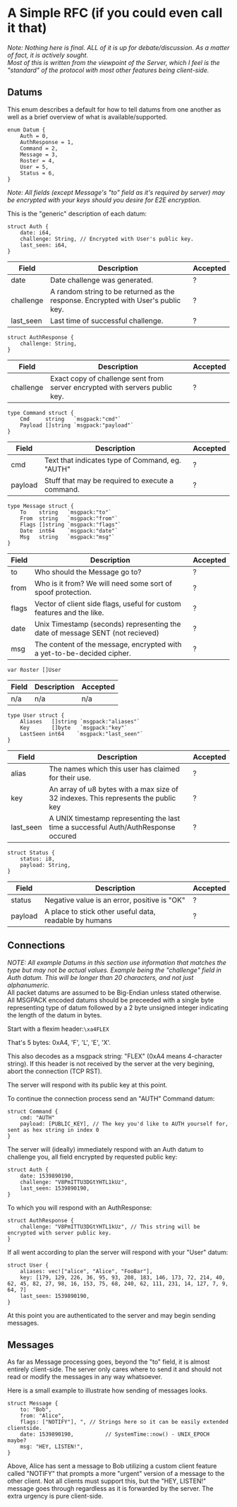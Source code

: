 A Simple RFC (if you could even call it that)
=============================================
_Note: Nothing here is final. ALL of it is up for debate/discussion. As a matter of fact, it is actively sought.  
Most of this is written from the viewpoint of the Server, which I feel is the "standard" of the protocol with most other features being client-side._

Datums
------
This enum describes a default for how to tell datums from one another as well as a brief overview of what is available/supported.
```rust,no-run
enum Datum {
    Auth = 0,
    AuthResponse = 1,
    Command = 2,
    Message = 3,
    Roster = 4,
    User = 5,
    Status = 6,
}
```  

_Note: All fields (except Message's "to" field as it's required by server) may be encrypted with your keys should you desire for E2E encryption._  

This is the "generic" description of each datum:
```rust,no-run
struct Auth {
    date: i64,
    challenge: String, // Encrypted with User's public key.
    last_seen: i64,
}
```
|Field|Description|Accepted |
|-----|-----------|---------|
| date | Date challenge was generated. | ? |
| challenge | A random string to be returned as the response. Encrypted with User's public key.| ? |
| last_seen | Last time of successful challenge. | ? |
```rust,no-run
struct AuthResponse {
    challenge: String,
}
```
|Field|Description|Accepted |
|-----|-----------|---------|
| challenge | Exact copy of challenge sent from server encrypted with servers public key. | ? |
```go,no-run
type Command struct {
	Cmd     string   `msgpack:"cmd"`
	Payload []string `msgpack:"payload"`
}
```
|Field|Description|Accepted|
|-----|-----------|---------|
| cmd | Text that indicates type of Command, eg. "AUTH" | ? |
| payload | Stuff that may be required to execute a command. | ? |

```go,no-run
type Message struct {
	To    string   `msgpack:"to"`
	From  string   `msgpack:"from"`
	Flags []string `msgpack:"flags"`
	Date  int64    `msgpack:"date"`
	Msg   string   `msgpack:"msg"`
}
```
|Field|Description|Accepted |
|-----|-----------|---------|
| to | Who should the Message go to? | ? |
| from | Who is it from? We will need some sort of spoof protection. | ? |
| flags | Vector of client side flags, useful for custom features and the like. | ? |
| date | Unix Timestamp (seconds) representing the date of message SENT (not recieved) | ? |
| msg | The content of the message, encrypted with a yet-to-be-decided cipher. | ? |

```go,no-run
var Roster []User
```
|Field|Description|Accepted |
|-----|-----------|---------|
| n/a |    n/a    |    n/a  |

```go,no-run
type User struct {
	Aliases   []string `msgpack:"aliases"`
	Key       []byte   `msgpack:"key"`
	LastSeen int64    `msgpack:"last_seen"`
}
```
|Field|Description|Accepted |
|-----|-----------|---------|
| alias | The names which this user has claimed for their use. | ? |
| key | An array of u8 bytes with a max size of 32 indexes. This represents the public key | ? |
| last_seen | A UNIX timestamp representing the last time a successful Auth/AuthResponse occured | ? |
```rust,no-run
struct Status {
    status: i8,
    payload: String,
}
```
|Field|Description|Accepted |
|-----|-----------|---------|
| status | Negative value is an error, positive is "OK" | ? |
| payload | A place to stick other useful data, readable by humans | ? |
Connections
-----------
_NOTE: All example Datums in this section use information that matches the type but may not be actual values. Example being the "challenge" field in Auth datum. This will be longer than 20 characters, and not just alphanumeric._  
All packet datums are assumed to be Big-Endian unless stated otherwise.  
All MSGPACK encoded datums should be preceeded with a single byte representing type of datum followed by a 2 byte unsigned integer indicating the length of the datum in bytes.


Start with a flexim header:`\xa4FLEX`

That's 5 bytes: 0xA4, 'F', 'L', 'E', 'X'.

This also decodes as a msgpack string: "FLEX" (0xA4 means 4-character string). If this header is not received by the server at the very begining, abort the connection (TCP RST).

The server will respond with its public key at this point.


To continue the connection process send an "AUTH" Command datum:
```rust,no-run
struct Command {
    cmd: "AUTH"
    payload: [PUBLIC_KEY], // The key you'd like to AUTH yourself for, sent as hex string in index 0
}
```

The server will (ideally) immediately respond with an Auth datum to challenge you, all field encrypted by requested public key:
```rust,no-run
struct Auth {
    date: 1539890190,
    challenge: "V8PmITTU3DGtYHTL1kUz",
    last_seen: 1539890190,
}
```
To which you will respond with an AuthResponse:
```rust,no-run
struct AuthResponse {
    challenge: "V8PmITTU3DGtYHTL1kUz", // This string will be encrypted with server public key.
}
```

If all went according to plan the server will respond with your "User" datum:
```rust,no-run
struct User {
    aliases: vec!["alice", "Alice", "FooBar"],
    key: [179, 129, 226, 36, 95, 93, 208, 183, 146, 173, 72, 214, 40, 62, 45, 82, 27, 98, 16, 153, 75, 68, 240, 62, 111, 231, 14, 127, 7, 9, 64, 7]
    last_seen: 1539890190,
}
```

At this point you are authenticated to the server and may begin sending messages.

Messages
--------
As far as Message processing goes, beyond the "to" field, it is almost entirely client-side. The server only cares where to send it and should not read or modify the messages in any way whatsoever.  

Here is a small example to illustrate how sending of messages looks.

```rust,no-run
struct Message {
    to: "Bob",
    from: "Alice",
    flags: ["NOTIFY"], ", // Strings here so it can be easily extended clientside.
    date: 1539890190,          // SystemTime::now() - UNIX_EPOCH maybe?
    msg: "HEY, LISTEN!",
}
```
Above, Alice has sent a message to Bob utilizing a custom client feature called "NOTIFY" that prompts a more "urgent" version of a message to the other client. Not all clients must support this, but the "HEY, LISTEN!" message goes through regardless as it is forwarded by the server. The extra urgency is pure client-side.
